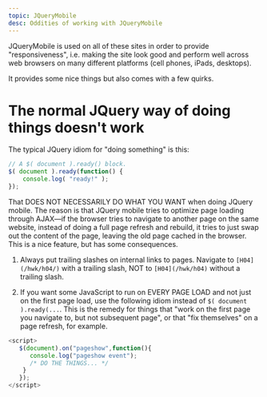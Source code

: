 ```yaml
---
topic: JQueryMobile
desc: Oddities of working with JQueryMobile
---
```


JQueryMobile is used on all of these sites in order to provide "responsiveness", i.e. making the site look good and perform well across web browsers on many different platforms 
(cell phones, iPads, desktops).

It provides some nice things but also comes with a few quirks.

# The normal JQuery way of doing things doesn't work

The typical JQuery idiom for "doing something" is this:

```javascript
// A $( document ).ready() block.
$( document ).ready(function() {
    console.log( "ready!" );
});
```

That DOES NOT NECESSARILY DO WHAT YOU WANT when doing JQuery mobile.   The reason is that JQuery mobile tries to optimize page loading through AJAX&mdash;if the browser
tries to navigate to another page on the same website, instead of doing a full page refresh and rebuild, it tries to just swap out the content of the page, leaving the old
page cached in the browser.    This is a nice feature, but has some consequences.

1.  Always put trailing slashes on internal links to pages.  Navigate to `[H04](/hwk/h04/)` with a trailing slash, NOT to  `[H04](/hwk/h04)` without a trailing slash.

2.  If you want some JavaScript to run on EVERY PAGE LOAD and not just on the first page load, use the following idiom instead of `$( document ).ready(...`.   This is the remedy for things that "work on the first page you navigate to, but not subsequent page", or that "fix themselves" on a page refresh, for example.

   ```javascript
   <script>
      $(document).on("pageshow",function(){
         console.log("pageshow event");
         /* DO THE THINGS... */
       }
      });
   </script>
   ```
